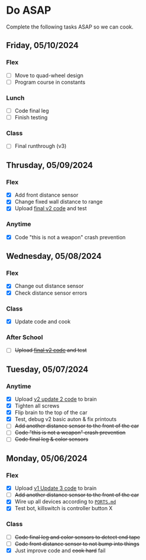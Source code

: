 # Do ASAP

Complete the following tasks ASAP so we can cook.

## Friday, 05/10/2024

### Flex
- [ ] Move to quad-wheel design
- [ ] Program course in constants

### Lunch
- [ ] Code final leg
- [ ] Finish testing

### Class
- [ ] Final runthrough (v3)

## Thrusday, 05/09/2024

### Flex
- [x] Add front distance sensor
- [x] Change fixed wall distance to range
- [x] Upload [final v2 code](https://github.com/JiningLiu/POEAuton/commit/58e062a0224e81c379fe86d822071ee777868c24) and test

### Anytime
- [x] Code "this is not a weapon" crash prevention

## Wednesday, 05/08/2024

### Flex
- [x] Change out distance sensor
- [x] Check distance sensor errors

### Class
- [x] Update code and cook

### After School
- [ ] ~~Upload [final v2 code](https://github.com/JiningLiu/POEAuton/commit/58e062a0224e81c379fe86d822071ee777868c24) and test~~

## Tuesday, 05/07/2024

### Anytime
- [x] Upload [v2 update 2 code](https://github.com/JiningLiu/POEAuton/commit/baa1e351fadf846500ed028510a2107c0c9f50e7) to brain
- [x] Tighten all screws
- [x] Flip brain to the top of the car
- [x] Test, debug v2 basic auton & fix printouts
- [ ] ~~Add another distance sensor to the front of the car~~
- [ ] ~~Code "this is not a weapon" crash prevention~~
- [ ] ~~Code final leg & color sensors~~

## Monday, 05/06/2024

### Flex
- [x] Upload [v1 Update 3 code](https://github.com/JiningLiu/POEAuton/blob/db1937d011ea49b6ce23679627ae04f3af062d49/AutonCar.v5cpp) to brain
- [ ] ~~Add another distance sensor to the front of the car~~
- [x] Wire up all devices according to [`PORTS.md`](https://github.com/JiningLiu/POEAuton/blob/main/PORTS.md)
- [x] Test bot, killswitch is controller button X

### Class
- [ ] ~~Code final leg and color sensors to detect end tape~~
- [ ] ~~Code front distance sensor to not bump into things~~
- [x] Just improve code and ~~cook hard~~ fail
